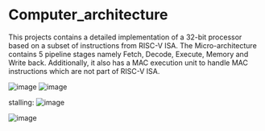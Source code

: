 # Computer_architecture
This projects contains a detailed implementation of a
32-bit processor based on a subset of instructions from RISC-V
ISA. The Micro-architecture contains 5 pipeline stages namely
Fetch, Decode, Execute, Memory and Write back. Additionally,
it also has a MAC execution unit to handle MAC instructions
which are not part of RISC-V ISA.




![image](https://user-images.githubusercontent.com/94054806/205160711-6f629ff1-7fc1-4cbc-a5b6-4de842950c74.png)
![image](https://user-images.githubusercontent.com/94054806/205163958-4bf2350e-512b-422b-a22c-35bef7260c40.png)

stalling:
![image](https://user-images.githubusercontent.com/94054806/205164223-db3ead88-7ec3-458d-bec6-8ecfc855077b.png)


![image](https://user-images.githubusercontent.com/94054806/205164333-bf1effad-056c-4816-9e3b-65e69287d4bc.png)

